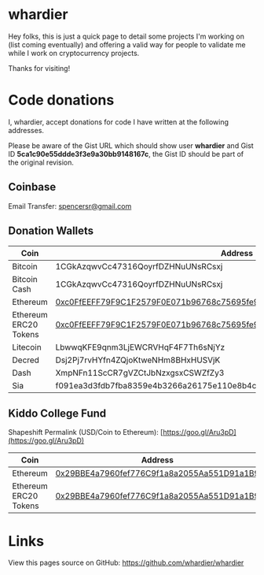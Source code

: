 # whardier

Hey folks, this is just a quick page to detail some projects I'm working on (list coming eventually) and offering a valid way for people to validate me while I work on cryptocurrency projects.

Thanks for visiting!

# Code donations

I, whardier, accept donations for code I have written at the following addresses.

Please be aware of the Gist URL which should show user **whardier** and Gist ID **5ca1c90e55ddde3f3e9a30bb9148167c**, the Gist ID should be part of the original revision.

## Coinbase

Email Transfer: spencersr@gmail.com

## Donation Wallets

Coin | Address
--- | ---
Bitcoin | 1CGkAzqwvCc47316QoyrfDZHNuUNsRCsxj
Bitcoin Cash | 1CGkAzqwvCc47316QoyrfDZHNuUNsRCsxj
Ethereum | [0xc0FfEEFF79F9C1F2579F0E071b96768c75695fe9](https://etherscan.io/address/0xc0ffeeff79f9c1f2579f0e071b96768c75695fe9)
Ethereum ERC20 Tokens | [0xc0FfEEFF79F9C1F2579F0E071b96768c75695fe9](https://etherscan.io/address/0xc0ffeeff79f9c1f2579f0e071b96768c75695fe9)
Litecoin | LbwwqKFE9qnm3LjEWCRVHqF4F7Th6sNjYz
Decred | Dsj2Pj7rvHYfn4ZQjoKtweNHm8BHxHUSVjK
Dash | XmpNFn11ScCR7gVZCtJbNzxgsxCSWZfZy3
Sia | f091ea3d3fdb7fba8359e4b3266a26175e110e8b4cfcdb682c0ad89b87744f483b7f97a5a609

## Kiddo College Fund

Shapeshift Permalink (USD/Coin to Ethereum): [https://goo.gl/Aru3pD](https://goo.gl/Aru3pD)

Coin | Address
--- | ---
Ethereum | [0x29BBE4a7960fef776C9f1a8a2055Aa551D91a1B9](https://etherscan.io/address/0x29BBE4a7960fef776C9f1a8a2055Aa551D91a1B9)
Ethereum ERC20 Tokens| [0x29BBE4a7960fef776C9f1a8a2055Aa551D91a1B9](https://etherscan.io/address/0x29BBE4a7960fef776C9f1a8a2055Aa551D91a1B9)

# Links

View this pages source on GitHub: https://github.com/whardier/whardier
